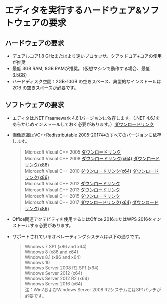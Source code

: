# エディタを実行するハードウェア&ソフトウェアの要求

## ハードウェアの要求

- デュアルコア1.8 GHzまたはより速いプロセッサ。クアッドコア+コアの使用が推奨
- 最低 3GB RAM; 8GB RAMが推奨。（仮想マシンで動作する場合、最低 3.5GB）
- ハードディスク空間：2GB-10GB の空きスペース、典型的なインストールは 2GB の空きスペースが必要です。

## ソフトウェアの要求

- エディタは.NET Fraamewark 4.6.1バージョンに依存します。（.NET 4.6.1をあらかじめインストールしておく必要があります。）[ダウンロードリンク](https://www.microsoft.com/zh-CN/download/details.aspx?id=49982)
- 画像認識はVC++Redistributable 2005-2017中のすべてのバージョンに依存します。
	
	> Microsoft Visual C++ 2005 [ダウンロードリンク](https://www.microsoft.com/zh-CN/download/details.aspx?id=26347)</br>
	> Microsoft Visual C++ 2008 [ダウンロードリンク(x64)](https://www.microsoft.com/zh-CN/download/details.aspx?id=15336) [ダウンロードリンク(x86)](https://www.microsoft.com/zh-CN/download/details.aspx?id=29)</br>
	> Microsoft Visual C++ 2010 [ダウンロードリンク(x64)](https://www.microsoft.com/en-us/download/details.aspx?id=13523) [ダウンロードリンク(x86)](https://www.microsoft.com/en-us/download/details.aspx?id=8328)</br>
	> Microsoft Visual C++ 2012 [ダウンロードリンク](https://www.microsoft.com/en-us/download/details.aspx?id=30679)</br>
	> Microsoft Visual C++ 2013 [ダウンロードリンク](https://www.microsoft.com/zh-CN/download/details.aspx?id=40784)</br>
	> Microsoft Visual C++ 2015 [ダウンロードリンク](https://www.microsoft.com/en-us/download/details.aspx?id=48145)<br>
	> Microsoft Visual C++ 2017 [ダウンロードリンク(x64)](https://go.microsoft.com/fwlink/?LinkId=746572) [ダウンロードリンク(x86)](https://go.microsoft.com/fwlink/?LinkId=746571)
- Office関連アクテビティを使用するにはOffice 2016またはWPS 2016をインストールする必要があります。
- サポートされているオペレーティングシステムは以下の通りです。
	
	> Windows 7 SP1 (x86 and x64)</br>Windows 8 (x86 and x64)</br>
	> Windows 8.1 (x86 and x64)</br>
	> Windows 10</br>
	> Windows Server 2008 R2 SP1 (x64)</br>
	> Windows Server 2012 (x64)</br>
	> Windows Server 2012 R2 (x64)</br>
	> Windows Server 2016 (x64)</br>
	> 注：Win7およびWindows Server 2008 R2システムにはSP1パッチが必要です。
